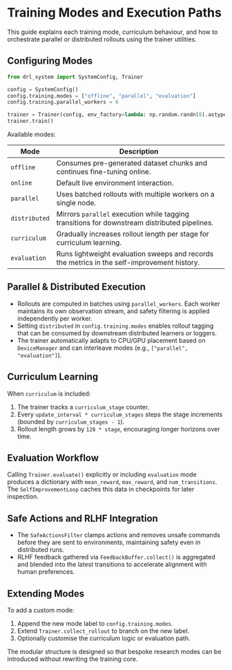 # Training Modes and Execution Paths

This guide explains each training mode, curriculum behaviour, and how to orchestrate
parallel or distributed rollouts using the trainer utilities.

## Configuring Modes

```python
from drl_system import SystemConfig, Trainer

config = SystemConfig()
config.training.modes = ["offline", "parallel", "evaluation"]
config.training.parallel_workers = 6

trainer = Trainer(config, env_factory=lambda: np.random.randn(8).astype("float32"))
trainer.train()
```

Available modes:

| Mode | Description |
| --- | --- |
| `offline` | Consumes pre-generated dataset chunks and continues fine-tuning online. |
| `online` | Default live environment interaction. |
| `parallel` | Uses batched rollouts with multiple workers on a single node. |
| `distributed` | Mirrors `parallel` execution while tagging transitions for downstream distributed pipelines. |
| `curriculum` | Gradually increases rollout length per stage for curriculum learning. |
| `evaluation` | Runs lightweight evaluation sweeps and records the metrics in the self-improvement history. |

## Parallel & Distributed Execution

- Rollouts are computed in batches using `parallel_workers`. Each worker maintains its
  own observation stream, and safety filtering is applied independently per worker.
- Setting `distributed` in `config.training.modes` enables rollout tagging that can be
  consumed by downstream distributed learners or loggers.
- The trainer automatically adapts to CPU/GPU placement based on `DeviceManager` and
  can interleave modes (e.g., `["parallel", "evaluation"]`).

## Curriculum Learning

When `curriculum` is included:

1. The trainer tracks a `curriculum_stage` counter.
2. Every `update_interval * curriculum_stages` steps the stage increments (bounded by
   `curriculum_stages - 1`).
3. Rollout length grows by `128 * stage`, encouraging longer horizons over time.

## Evaluation Workflow

Calling `Trainer.evaluate()` explicitly or including `evaluation` mode produces a
dictionary with `mean_reward`, `max_reward`, and `num_transitions`. The
`SelfImprovementLoop` caches this data in checkpoints for later inspection.

## Safe Actions and RLHF Integration

- The `SafeActionsFilter` clamps actions and removes unsafe commands before they are sent
  to environments, maintaining safety even in distributed runs.
- RLHF feedback gathered via `FeedbackBuffer.collect()` is aggregated and blended into
  the latest transitions to accelerate alignment with human preferences.

## Extending Modes

To add a custom mode:

1. Append the new mode label to `config.training.modes`.
2. Extend `Trainer.collect_rollout` to branch on the new label.
3. Optionally customise the curriculum logic or evaluation path.

The modular structure is designed so that bespoke research modes can be introduced
without rewriting the training core.
